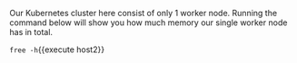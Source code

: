 Our Kubernetes cluster here consist of only 1 worker node. Running the command below will show you how much memory our single worker node has in total.

`free -h`{{execute host2}}